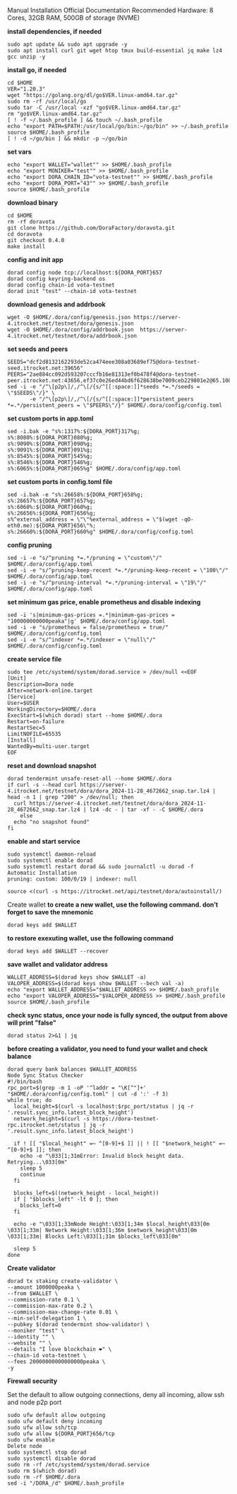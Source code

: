 Manual Installation
Official Documentation
Recommended Hardware: 8 Cores, 32GB RAM, 500GB of storage (NVME)

**install dependencies, if needed**
```
sudo apt update && sudo apt upgrade -y
sudo apt install curl git wget htop tmux build-essential jq make lz4 gcc unzip -y
```

**install go, if needed**
```
cd $HOME
VER="1.20.3"
wget "https://golang.org/dl/go$VER.linux-amd64.tar.gz"
sudo rm -rf /usr/local/go
sudo tar -C /usr/local -xzf "go$VER.linux-amd64.tar.gz"
rm "go$VER.linux-amd64.tar.gz"
[ ! -f ~/.bash_profile ] && touch ~/.bash_profile
echo "export PATH=$PATH:/usr/local/go/bin:~/go/bin" >> ~/.bash_profile
source $HOME/.bash_profile
[ ! -d ~/go/bin ] && mkdir -p ~/go/bin
```

**set vars**
```
echo "export WALLET="wallet"" >> $HOME/.bash_profile
echo "export MONIKER="test"" >> $HOME/.bash_profile
echo "export DORA_CHAIN_ID="vota-testnet"" >> $HOME/.bash_profile
echo "export DORA_PORT="43"" >> $HOME/.bash_profile
source $HOME/.bash_profile
```

**download binary**
```
cd $HOME
rm -rf doravota
git clone https://github.com/DoraFactory/doravota.git
cd doravota
git checkout 0.4.0
make install
```

**config and init app**
```
dorad config node tcp://localhost:${DORA_PORT}657
dorad config keyring-backend os
dorad config chain-id vota-testnet
dorad init "test" --chain-id vota-testnet
```

**download genesis and addrbook**
```
wget -O $HOME/.dora/config/genesis.json https://server-4.itrocket.net/testnet/dora/genesis.json
wget -O $HOME/.dora/config/addrbook.json  https://server-4.itrocket.net/testnet/dora/addrbook.json
```

**set seeds and peers**
```
SEEDS="dcf2d8132162293de52ca474eee308a03689ef75@dora-testnet-seed.itrocket.net:39656"
PEERS="2ae884cc092d593207cccfb16e81313ef0b478f4@dora-testnet-peer.itrocket.net:43656,ef37c0e26ed44bd6f628638be7009ceb229801e2@65.108.206.118:26656,6bedeb292ec261dc9664233c1e9f43d88657ce2c@167.235.178.134:25356,05d9a31e7588978c5e51f0a45309851eaa9ef091@207.121.63.124:43656,3c3aa7ede95c8e1391331f3970b62b4ca4003a12@15.235.212.150:56096,bfde287f9659ac66d04b5aad68c37658b821e2e5@34.48.66.38:26656,a812749d0e481e24c9152348d4aaebeab2080d18@95.216.193.98:43656,4f9205cb2c34541f7daebe2a43f303c0d758b383@5.75.133.134:43656,d0523925c13297727c360053df88617f2eb65fad@5.9.83.110:43656,1a162fdf46cabfc9b63b1525c327e101f9418329@65.109.30.13:26757,e486efcbdddf9b496bcf76ed8bc216977929ae6a@188.40.66.173:25356"
sed -i -e "/^\[p2p\]/,/^\[/{s/^[[:space:]]*seeds *=.*/seeds = \"$SEEDS\"/}" \
       -e "/^\[p2p\]/,/^\[/{s/^[[:space:]]*persistent_peers *=.*/persistent_peers = \"$PEERS\"/}" $HOME/.dora/config/config.toml
```

**set custom ports in app.toml**
```
sed -i.bak -e "s%:1317%:${DORA_PORT}317%g;
s%:8080%:${DORA_PORT}080%g;
s%:9090%:${DORA_PORT}090%g;
s%:9091%:${DORA_PORT}091%g;
s%:8545%:${DORA_PORT}545%g;
s%:8546%:${DORA_PORT}546%g;
s%:6065%:${DORA_PORT}065%g" $HOME/.dora/config/app.toml
```

**set custom ports in config.toml file**
```
sed -i.bak -e "s%:26658%:${DORA_PORT}658%g;
s%:26657%:${DORA_PORT}657%g;
s%:6060%:${DORA_PORT}060%g;
s%:26656%:${DORA_PORT}656%g;
s%^external_address = \"\"%external_address = \"$(wget -qO- eth0.me):${DORA_PORT}656\"%;
s%:26660%:${DORA_PORT}660%g" $HOME/.dora/config/config.toml
```

**config pruning**
```
sed -i -e "s/^pruning *=.*/pruning = \"custom\"/" $HOME/.dora/config/app.toml 
sed -i -e "s/^pruning-keep-recent *=.*/pruning-keep-recent = \"100\"/" $HOME/.dora/config/app.toml
sed -i -e "s/^pruning-interval *=.*/pruning-interval = \"19\"/" $HOME/.dora/config/app.toml
```

**set minimum gas price, enable prometheus and disable indexing**
```
sed -i 's|minimum-gas-prices =.*|minimum-gas-prices = "100000000000peaka"|g' $HOME/.dora/config/app.toml
sed -i -e "s/prometheus = false/prometheus = true/" $HOME/.dora/config/config.toml
sed -i -e "s/^indexer *=.*/indexer = \"null\"/" $HOME/.dora/config/config.toml
```

**create service file**
```
sudo tee /etc/systemd/system/dorad.service > /dev/null <<EOF
[Unit]
Description=Dora node
After=network-online.target
[Service]
User=$USER
WorkingDirectory=$HOME/.dora
ExecStart=$(which dorad) start --home $HOME/.dora
Restart=on-failure
RestartSec=5
LimitNOFILE=65535
[Install]
WantedBy=multi-user.target
EOF
```

**reset and download snapshot**
```
dorad tendermint unsafe-reset-all --home $HOME/.dora
if curl -s --head curl https://server-4.itrocket.net/testnet/dora/dora_2024-11-28_4672662_snap.tar.lz4 | head -n 1 | grep "200" > /dev/null; then
  curl https://server-4.itrocket.net/testnet/dora/dora_2024-11-28_4672662_snap.tar.lz4 | lz4 -dc - | tar -xf - -C $HOME/.dora
    else
  echo "no snapshot found"
fi
```

**enable and start service**
```
sudo systemctl daemon-reload
sudo systemctl enable dorad
sudo systemctl restart dorad && sudo journalctl -u dorad -f
Automatic Installation
pruning: custom: 100/0/19 | indexer: null

source <(curl -s https://itrocket.net/api/testnet/dora/autoinstall/)
```

Create wallet
**to create a new wallet, use the following command. don’t forget to save the mnemonic**
```
dorad keys add $WALLET
```

**to restore exexuting wallet, use the following command**
```
dorad keys add $WALLET --recover
```

**save wallet and validator address**
```
WALLET_ADDRESS=$(dorad keys show $WALLET -a)
VALOPER_ADDRESS=$(dorad keys show $WALLET --bech val -a)
echo "export WALLET_ADDRESS="$WALLET_ADDRESS >> $HOME/.bash_profile
echo "export VALOPER_ADDRESS="$VALOPER_ADDRESS >> $HOME/.bash_profile
source $HOME/.bash_profile
```

**check sync status, once your node is fully synced, the output from above will print "false"**
```
dorad status 2>&1 | jq 
```

**before creating a validator, you need to fund your wallet and check balance**
```
dorad query bank balances $WALLET_ADDRESS 
Node Sync Status Checker
#!/bin/bash
rpc_port=$(grep -m 1 -oP '^laddr = "\K[^"]+' "$HOME/.dora/config/config.toml" | cut -d ':' -f 3)
while true; do
  local_height=$(curl -s localhost:$rpc_port/status | jq -r '.result.sync_info.latest_block_height')
  network_height=$(curl -s https://dora-testnet-rpc.itrocket.net/status | jq -r '.result.sync_info.latest_block_height')

  if ! [[ "$local_height" =~ ^[0-9]+$ ]] || ! [[ "$network_height" =~ ^[0-9]+$ ]]; then
    echo -e "\033[1;31mError: Invalid block height data. Retrying...\033[0m"
    sleep 5
    continue
  fi

  blocks_left=$((network_height - local_height))
  if [ "$blocks_left" -lt 0 ]; then
    blocks_left=0
  fi

  echo -e "\033[1;33mNode Height:\033[1;34m $local_height\033[0m \033[1;33m| Network Height:\033[1;36m $network_height\033[0m \033[1;33m| Blocks Left:\033[1;31m $blocks_left\033[0m"

  sleep 5
done
```

**Create validator**
```
dorad tx staking create-validator \
--amount 1000000peaka \
--from $WALLET \
--commission-rate 0.1 \
--commission-max-rate 0.2 \
--commission-max-change-rate 0.01 \
--min-self-delegation 1 \
--pubkey $(dorad tendermint show-validator) \
--moniker "test" \
--identity "" \
--website "" \
--details "I love blockchain ❤️" \
--chain-id vota-testnet \
--fees 20000000000000000peaka \
-y
```


**Firewall security**

Set the default to allow outgoing connections, deny all incoming, allow ssh and node p2p port
```
sudo ufw default allow outgoing 
sudo ufw default deny incoming 
sudo ufw allow ssh/tcp 
sudo ufw allow ${DORA_PORT}656/tcp
sudo ufw enable
Delete node
sudo systemctl stop dorad
sudo systemctl disable dorad
sudo rm -rf /etc/systemd/system/dorad.service
sudo rm $(which dorad)
sudo rm -rf $HOME/.dora
sed -i "/DORA_/d" $HOME/.bash_profile
```
